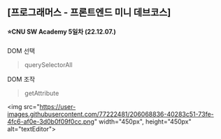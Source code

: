 ## [프로그래머스 - 프론트엔드 미니 데브코스]

#### ⭐CNU SW Academy 5일차 (22.12.07.)


DOM 선택
> querySelectorAll

DOM 조작
> getAttribute


<img src="https://user-images.githubusercontent.com/77222481/206068836-40283c51-73fe-4fc6-af0e-3d0b0f09f0cc.png" width="450px", height="450px" alt="textEditor">
